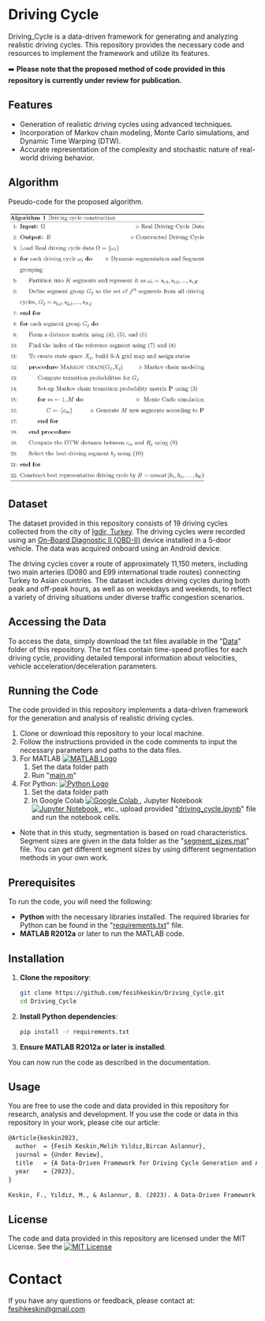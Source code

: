 # Driving Cycle

Driving_Cycle is a data-driven framework for generating and analyzing realistic driving cycles. This repository provides the necessary code and resources to implement the framework and utilize its features.

➡️ **Please note that the proposed method of code provided in this repository is currently under review for publication.**

## Features

-   Generation of realistic driving cycles using advanced techniques.
-   Incorporation of Markov chain modeling, Monte Carlo simulations, and Dynamic Time Warping (DTW).
-   Accurate representation of the complexity and stochastic nature of real-world driving behavior.

## Algorithm
Pseudo-code for the proposed algorithm.
<div align="left">
    <tr>
      <th><img src="images/algorithm.png" width=400 heigth=400></th>
    </tr>
</div>

## Dataset
The dataset provided in this repository consists of 19 driving cycles collected from the city of [Igdir, Turkey](https://www.google.com/maps/dir/39.9216343,44.0418135/39.9200546,44.0435517/39.9225889,44.0442167/39.9337557,44.0489844/39.9375393,44.079913/39.9372601,44.0802923/39.9043953,44.0609652/39.9193395,44.0416492/@39.9206967,44.0585684,14z/data=!4m2!4m1!3e0?entry=ttu). The driving cycles were recorded using an [On-Board Diagnostic II (OBD-II)](https://en.wikipedia.org/wiki/On-board_diagnostics) device installed in a 5-door vehicle. The data was acquired onboard using an Android device.
 
The driving cycles cover a route of approximately 11,150 meters, including two main arteries (D080 and E99 international trade routes) connecting Turkey to Asian countries. The dataset includes driving cycles during both peak and off-peak hours, as well as on weekdays and weekends, to reflect a variety of driving situations under diverse traffic congestion scenarios.

## Accessing the Data
To access the data, simply download the txt files available in the "[Data](https://github.com/fesihkeskin/Driving_Cycle/tree/main/Data)" folder of this repository. The txt files contain time-speed profiles for each driving cycle, providing detailed temporal information about velocities, vehicle acceleration/deceleration parameters.

## Running the Code
The code provided in this repository implements a data-driven framework for the generation and analysis of realistic driving cycles.
1. Clone or download this repository to your local machine.
2. Follow the instructions provided in the code comments to input the necessary parameters and paths to the data files.
3. For MATLAB <a href="https://www.mathworks.com/"> <img src="https://upload.wikimedia.org/wikipedia/commons/2/21/Matlab_Logo.png" alt="MATLAB Logo" height="20"> </a>
   1. Set the data folder path
   2. Run "[main.m](https://github.com/fesihkeskin/Driving_Cycle/blob/main/main.m)"
4. For Python: <a href="https://www.python.org/"> <img src="https://www.python.org/static/community_logos/python-logo-generic.svg" alt="Python Logo" height="20"> </a>
   1. Set the data folder path
   2. In Google Colab <a href="https://colab.research.google.com/"> <img src="https://colab.research.google.com/img/colab_favicon_256px.png" alt="Google Colab"  height="20"> </a>, Jupyter Notebook <a href="https://jupyter.org/"> <img src="https://upload.wikimedia.org/wikipedia/commons/thumb/3/38/Jupyter_logo.svg/1200px-Jupyter_logo.svg.png" alt="Jupyter Notebook" height="20"> </a>, etc., upload provided "[driving_cycle.ipynb](https://github.com/fesihkeskin/Driving_Cycle/blob/main/driving_cycle.ipynb)" file and run the notebook cells.
* Note that in this study, segmentation is based on road characteristics. Segment sizes are given in the data folder as the "[segment_sizes.mat](https://github.com/fesihkeskin/Driving_Cycle/blob/main/Data/segment_sizes.mat)" file. You can get different segment sizes by using different segmentation methods in your own work.

## Prerequisites

To run the code, you will need the following:

- **Python** with the necessary libraries installed. The required libraries for Python can be found in the "[requirements.txt](https://github.com/fesihkeskin/Driving_Cycle/blob/main/requirements.txt)" file.
- **MATLAB R2012a** or later to run the MATLAB code.

## Installation

1. **Clone the repository**:
    ```bash
    git clone https://github.com/fesihkeskin/Driving_Cycle.git
    cd Driving_Cycle
    ```

2. **Install Python dependencies**:
    ```bash
    pip install -r requirements.txt
    ```

3. **Ensure MATLAB R2012a or later is installed**.

You can now run the code as described in the documentation.



## Usage
You are free to use the code and data provided in this repository for research, analysis and development. 
If you use the code or data in this repository in your work, please cite our article:
```diff
@Article{keskin2023,
  author  = {Fesih Keskin,Melih Yıldız,Bircan Aslannur},
  journal = {Under Review},
  title   = {A Data-Driven Framework for Driving Cycle Generation and Analysis},
  year    = {2023},
}
```
```diff
Keskin, F., Yıldız, M., & Aslannur, B. (2023). A Data-Driven Framework for Driving Cycle Generation and Analysis. Under Review.
```

## License
The code and data provided in this repository are licensed under the MIT License. See the [![MIT License](https://img.shields.io/badge/License-MIT-green.svg)](https://choosealicense.com/licenses/mit/)

# Contact
If you have any questions or feedback, please contact at: [fesihkeskin@gmail.com](mailto:fesihkeskin@gmail.com)
